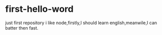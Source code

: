 # first-hello-word
just first repository
i like node,firstly,I should learn english,meanwile,I can batter then fast.
